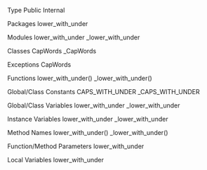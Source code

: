 
Type	Public	Internal

Packages	lower_with_under	

Modules	lower_with_under	_lower_with_under

Classes	CapWords	_CapWords

Exceptions	CapWords	

Functions	lower_with_under()	_lower_with_under()

Global/Class Constants	CAPS_WITH_UNDER	_CAPS_WITH_UNDER

Global/Class Variables	lower_with_under	_lower_with_under

Instance Variables	lower_with_under	_lower_with_under

Method Names	lower_with_under()	_lower_with_under()

Function/Method Parameters	lower_with_under	

Local Variables	lower_with_under
